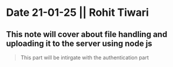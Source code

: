 
# Date 21-01-25 || Rohit Tiwari

## This note will cover about file handling and uploading it to the server using node js 

> This part will be intirgate with the authentication part